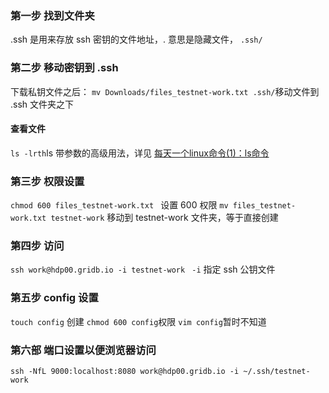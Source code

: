 ### 第一步 找到文件夹
.ssh 是用来存放 ssh 密钥的文件地址，. 意思是隐藏文件，
```.ssh/``` 

### 第二步 移动密钥到 .ssh
下载私钥文件之后：
```mv Downloads/files_testnet-work.txt .ssh/```移动文件到 .ssh 文件夹之下

#### 查看文件
```ls -lrth```ls 带参数的高级用法，详见 [每天一个linux命令(1)：ls命令](https://www.cnblogs.com/peida/archive/2012/10/23/2734829.html)

### 第三步 权限设置
```chmod 600 files_testnet-work.txt ``` 设置 600 权限
```mv files_testnet-work.txt testnet-work``` 移动到 testnet-work 文件夹，等于直接创建

### 第四步 访问
```ssh work@hdp00.gridb.io -i testnet-work ``` 
```-i``` 指定 ssh 公钥文件


### 第五步 config 设置
```touch config``` 创建
```chmod 600 config```权限
```vim config```暂时不知道

### 第六部 端口设置以便浏览器访问
```ssh -NfL 9000:localhost:8080 work@hdp00.gridb.io -i ~/.ssh/testnet-work ```

